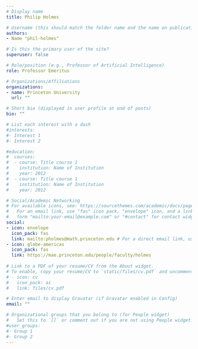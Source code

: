 ```yaml
---
# Display name
title: Philip Holmes

# Username (this should match the folder name and the name on publications)
authors:
- Name "phil-holmes"

# Is this the primary user of the site?
superuser: false

# Role/position (e.g., Professor of Artificial Intelligence)
role: Professor Emeritus

# Organizations/Affiliations
organizations:
- name: Princeton University
  url: ""

# Short bio (displayed in user profile at end of posts)
bio: ""

# List each interest with a dash
#interests:
#- Interest 1
#- Interest 2

#education:
#  courses:
#  - course: Title course 1
#    institution: Name of Institution
#    year: 2012
#  - course: Title course 1
#    institution: Name of Institution
#    year: 2012

# Social/Academic Networking
# For available icons, see: https://sourcethemes.com/academic/docs/page-builder/#icons
#   For an email link, use "fas" icon pack, "envelope" icon, and a link in the
#   form "mailto:your-email@example.com" or "#contact" for contact widget.
social:
- icon: envelope
  icon_pack: fas
  link: mailto:pholmes@math.princeton.edu # For a direct email link, use "mailto:test@example.org".
- icon: globe-americas
  icon_pack: fas
  link: https://mae.princeton.edu/people/faculty/holmes
    
# Link to a PDF of your resume/CV from the About widget.
# To enable, copy your resume/CV to `static/files/cv.pdf` and uncomment the lines below.
# - icon: cv
#   icon_pack: ai
#   link: files/cv.pdf

# Enter email to display Gravatar (if Gravatar enabled in Config)
email: ""

# Organizational groups that you belong to (for People widget)
#   Set this to `[]` or comment out if you are not using People widget.
#user_groups:
#- Group 1
#- Group 2
---
```


